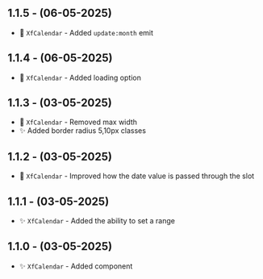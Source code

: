 ## 1.1.5 - (06-05-2025)

- :hammer: `XfCalendar` - Added `update:month` emit

## 1.1.4 - (06-05-2025)

- :hammer: `XfCalendar` - Added loading option

## 1.1.3 - (03-05-2025)

- :hammer: `XfCalendar` - Removed max width
- :sparkles: Added border radius 5,10px classes

## 1.1.2 - (03-05-2025)

- :hammer: `XfCalendar` - Improved how the date value is passed through the slot

## 1.1.1 - (03-05-2025)

- :sparkles: `XfCalendar` - Added the ability to set a range

## 1.1.0 - (03-05-2025)

- :sparkles: `XfCalendar` - Added component
